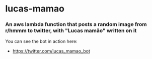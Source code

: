 # lucas-mamao

### An aws lambda function that posts a random image from r/hmmm to twitter, with "Lucas mamão" written on it

You can see the bot in action here:
- https://twitter.com/lucas_mamao_bot
